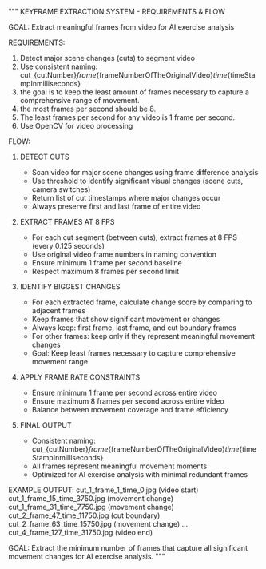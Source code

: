"""
KEYFRAME EXTRACTION SYSTEM - REQUIREMENTS & FLOW

GOAL: Extract meaningful frames from video for AI exercise analysis

REQUIREMENTS:
1. Detect major scene changes (cuts) to segment video
2. Use consistent naming: cut_{cutNumber}_frame_{frameNumberOfTheOriginalVideo}_time_{timeStampInmilliseconds}
3. the goal is to keep the least amount of frames necessary to capture a comprehensive range of movement.
4. the most frames per second should be 8.
5. The least frames per second for any video is 1 frame per second.
7. Use OpenCV for video processing

FLOW:
1. DETECT CUTS
   - Scan video for major scene changes using frame difference analysis
   - Use threshold to identify significant visual changes (scene cuts, camera switches)
   - Return list of cut timestamps where major changes occur
   - Always preserve first and last frame of entire video

2. EXTRACT FRAMES AT 8 FPS
   - For each cut segment (between cuts), extract frames at 8 FPS (every 0.125 seconds)
   - Use original video frame numbers in naming convention
   - Ensure minimum 1 frame per second baseline
   - Respect maximum 8 frames per second limit

3. IDENTIFY BIGGEST CHANGES
   - For each extracted frame, calculate change score by comparing to adjacent frames
   - Keep frames that show significant movement or changes
   - Always keep: first frame, last frame, and cut boundary frames
   - For other frames: keep only if they represent meaningful movement changes
   - Goal: Keep least frames necessary to capture comprehensive movement range

4. APPLY FRAME RATE CONSTRAINTS
   - Ensure minimum 1 frame per second across entire video
   - Ensure maximum 8 frames per second across entire video
   - Balance between movement coverage and frame efficiency

5. FINAL OUTPUT
   - Consistent naming: cut_{cutNumber}_frame_{frameNumberOfTheOriginalVideo}_time_{timeStampInmilliseconds}
   - All frames represent meaningful movement moments
   - Optimized for AI exercise analysis with minimal redundant frames

EXAMPLE OUTPUT:
cut_1_frame_1_time_0.jpg (video start)
cut_1_frame_15_time_3750.jpg (movement change)
cut_1_frame_31_time_7750.jpg (movement change)
cut_2_frame_47_time_11750.jpg (cut boundary)
cut_2_frame_63_time_15750.jpg (movement change)
...
cut_4_frame_127_time_31750.jpg (video end)

GOAL: Extract the minimum number of frames that capture all significant movement changes for AI exercise analysis.
"""